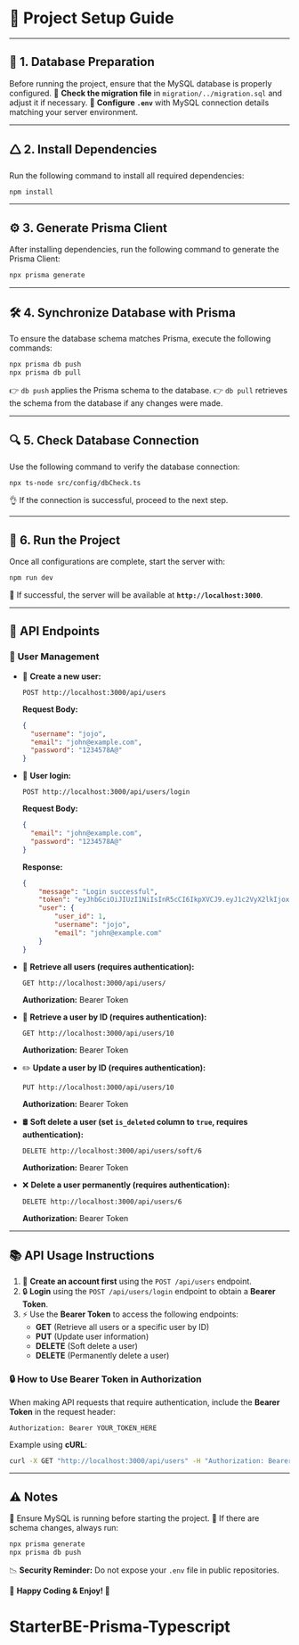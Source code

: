 # 🎯 **Project Setup Guide**

---

## 📌 1. **Database Preparation**
Before running the project, ensure that the MySQL database is properly configured.
🔹 **Check the migration file** in `migration/../migration.sql` and adjust it if necessary.
🔹 **Configure `.env`** with MySQL connection details matching your server environment.

---

## 🛆 2. **Install Dependencies**
Run the following command to install all required dependencies:
```sh
npm install
```

---

## ⚙️ 3. **Generate Prisma Client**
After installing dependencies, run the following command to generate the Prisma Client:
```sh
npx prisma generate
```

---

## 🛠️ 4. **Synchronize Database with Prisma**
To ensure the database schema matches Prisma, execute the following commands:
```sh
npx prisma db push
npx prisma db pull
```
👉 `db push` applies the Prisma schema to the database.
👉 `db pull` retrieves the schema from the database if any changes were made.

---

## 🔍 5. **Check Database Connection**
Use the following command to verify the database connection:
```sh
npx ts-node src/config/dbCheck.ts
```
👌 If the connection is successful, proceed to the next step.

---

## 🚀 6. **Run the Project**
Once all configurations are complete, start the server with:
```sh
npm run dev
```
🎉 If successful, the server will be available at **`http://localhost:3000`**.

---

## 🔗 **API Endpoints**
### 👤 **User Management**
- 💚 **Create a new user:**
  ```
  POST http://localhost:3000/api/users
  ```
  **Request Body:**
  ```json
  {
    "username": "jojo",
    "email": "john@example.com",
    "password": "1234578A@"
  }
  ```
  
- 🔑 **User login:**
  ```
  POST http://localhost:3000/api/users/login
  ```
  **Request Body:**
  ```json
  {
    "email": "john@example.com",
    "password": "1234578A@"
  }
  ```
  **Response:**
  ```json
  {
      "message": "Login successful",
      "token": "eyJhbGciOiJIUzI1NiIsInR5cCI6IkpXVCJ9.eyJ1c2VyX2lkIjoxLCJlbWFpbCI6ImpvaG5AZXhhbXBsZS5jb20iLCJ1c2VybmFtZSI6Impvam8iLCJpYXQiOjE3NDExMzUyMzEsImV4cCI6MTc0MTIyMTYzMX0.JjIYECNDcr1hS5TH1eRJwTFwR8ZbzRfeYMyQtWxy0KE",
      "user": {
          "user_id": 1,
          "username": "jojo",
          "email": "john@example.com"
      }
  }
  ```
  
- 📃 **Retrieve all users (requires authentication):**
  ```
  GET http://localhost:3000/api/users/
  ```
  **Authorization:** Bearer Token
  
- 👤 **Retrieve a user by ID (requires authentication):**
  ```
  GET http://localhost:3000/api/users/10
  ```
  **Authorization:** Bearer Token
  
- ✏️ **Update a user by ID (requires authentication):**
  ```
  PUT http://localhost:3000/api/users/10
  ```
  **Authorization:** Bearer Token
  
- 🛢️ **Soft delete a user (set `is_deleted` column to `true`, requires authentication):**
  ```
  DELETE http://localhost:3000/api/users/soft/6
  ```
  **Authorization:** Bearer Token
  
- ❌ **Delete a user permanently (requires authentication):**
  ```
  DELETE http://localhost:3000/api/users/6
  ```
  **Authorization:** Bearer Token

---

## 📚 **API Usage Instructions**
1. 📝 **Create an account first** using the `POST /api/users` endpoint.
2. 🔒 **Login** using the `POST /api/users/login` endpoint to obtain a **Bearer Token**.
3. ⚡ Use the **Bearer Token** to access the following endpoints:
   - **GET** (Retrieve all users or a specific user by ID)
   - **PUT** (Update user information)
   - **DELETE** (Soft delete a user)
   - **DELETE** (Permanently delete a user)

### 🔒 **How to Use Bearer Token in Authorization**
When making API requests that require authentication, include the **Bearer Token** in the request header:
```http
Authorization: Bearer YOUR_TOKEN_HERE
```
Example using **cURL**:
```sh
curl -X GET "http://localhost:3000/api/users" -H "Authorization: Bearer YOUR_TOKEN_HERE"
```

---

## ⚠️ **Notes**
🚀 Ensure MySQL is running before starting the project.
🚀 If there are schema changes, always run:
```sh
npx prisma generate
npx prisma db push
```

📉 **Security Reminder:** Do not expose your `.env` file in public repositories.

📄 **Happy Coding & Enjoy! 🚀**

# StarterBE-Prisma-Typescript
